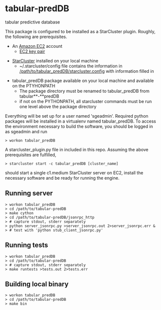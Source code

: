 tabular-predDB
==============

tabular predictive database

This package is configured to be installed as a StarCluster plugin.  Roughly, the following are prerequisites.

* An [Amazon EC2](http://aws.amazon.com/ec2/) account
    * [EC2 key pair](http://docs.aws.amazon.com/AWSEC2/latest/UserGuide/generating-a-keypair.html)
<!---    * EC2 credentials in a [~/.boto file](https://code.google.com/p/boto/wiki/BotoConfig#Example)  **this will be copied up to EC2** --->
* [StarCluster](http://star.mit.edu/cluster/) installed on your local machine
    * ~/.starcluster/config file contains the information in [/path/to/tabular_predDB/starcluster.config](https://github.com/mit-probabilistic-computing-project/tabular-predDB/blob/master/starcluster.config) with information filled in
<!--- * [SSH access](https://help.github.com/articles/generating-ssh-keys) to the [tabular-predDB github repo](https://github.com/mit-probabilistic-computing-project/tabular-predDB) via ssh key pair, ~/.ssh/id_rsa{,.pub} **these will be copied up to EC2** --->
* tabular_predDB package available on your local machine and available on the PTYHONPATH
    * The package directory must be renamed to tabular\_predDB from tabular**-**predDB
    * if not on the PYTHONPATH, all starcluster commands must be run one level above the package directory

Everything will be set up for a user named 'sgeadmin'.  Required python packages will be installed in a virtualenv named tabular_predDB.  To access the environment necessary to build the software, you should be logged in as sgeadmin and run

    > workon tabular_predDB

A starcluster_plugin.py file in included in this repo.  Assuming the above prerequisites are fulfilled,

    > starcluster start -c tabular_predDB [cluster_name]

should start a single c1.medium StarCluster server on EC2, install the necessary software and be ready for running the engine.

Running server
---------------------------
    > workon tabular_predDB
    > cd /path/to/tabular-predDB
    > make cython
    > cd /path/to/tabular-predDB/jsonrpc_http
    > # capture stdout, stderr separately
    > python server_jsonrpc.py >server_jsonrpc.out 2>server_jsonrpc.err &
    > # test with 'python stub_client_jsonrpc.py'

Running tests
---------------------------
    > workon tabular_predDB
    > cd /path/to/tabular-predDB
    > # capture stdout, stderr separately
    > make runtests >tests.out 2>tests.err

Building local binary
-------------------------------------------------
    > workon tabular_predDB
    > cd /path/to/tabular-predDB
    > make bin

